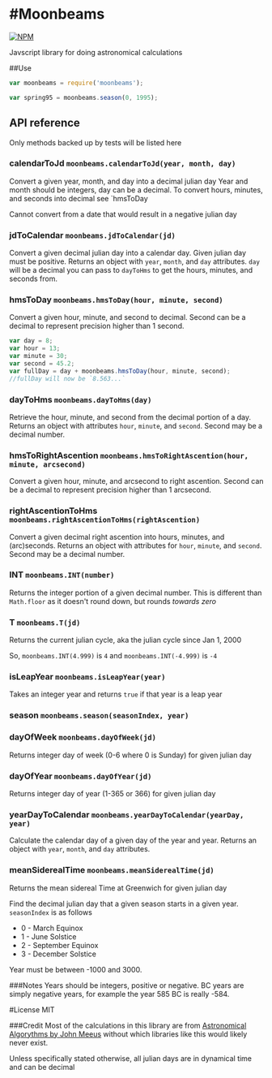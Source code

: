 #Moonbeams
====

[![NPM](https://nodei.co/npm/moonbeams.png)](https://nodei.co/npm/moonbeams/)

Javscript library for doing astronomical calculations


##Use
```javascript
var moonbeams = require('moonbeams');

var spring95 = moonbeams.season(0, 1995);
```

## API reference

Only methods backed up by tests will be listed here

### calendarToJd `moonbeams.calendarToJd(year, month, day)`

Convert a given year, month, and day into a decimal julian day
Year and month should be integers, day can be a decimal.  To convert hours, minutes, and seconds into decimal see `hmsToDay

Cannot convert from a date that would result in a negative julian day

### jdToCalendar `moonbeams.jdToCalendar(jd)`

Convert a given decimal julian day into a calendar day.  Given julian day must be positive.  Returns an object with `year`, `month`, and `day` attributes.  `day` will be a decimal you can pass to `dayToHms` to get the hours, minutes, and seconds from.

### hmsToDay `moonbeams.hmsToDay(hour, minute, second)`

Convert a given hour, minute, and second to decimal.  Second can be a decimal to represent precision higher than 1 second.

```javascript
var day = 8;
var hour = 13;
var minute = 30;
var second = 45.2;
var fullDay = day + moonbeams.hmsToDay(hour, minute, second);
//fullDay will now be `8.563...`
```

### dayToHms `moonbeams.dayToHms(day)`

Retrieve the hour, minute, and second from the decimal portion of a day.  Returns an object with attributes `hour`, `minute`, and `second`.  Second may be a decimal number.

### hmsToRightAscention `moonbeams.hmsToRightAscention(hour, minute, arcsecond)`

Convert a given hour, minute, and arcsecond to right ascention.  Second can be a decimal to represent precision higher than 1 arcsecond.

### rightAscentionToHms `moonbeams.rightAscentionToHms(rightAscention)`

Convert a given decimal right ascention into hours, minutes, and (arc)seconds.  Returns an object with attributes for `hour`, `minute`, and `second`.  Second may be a decimal number.

### INT `moonbeams.INT(number)`

Returns the integer portion of a given decimal number.  This is different than `Math.floor` as it doesn't round down, but rounds *towards zero*

### T `moonbeams.T(jd)`

Returns the current julian cycle, aka the julian cycle since Jan 1, 2000

So, `moonbeams.INT(4.999)` is `4` and `moonbeams.INT(-4.999)` is `-4`

### isLeapYear `moonbeams.isLeapYear(year)`

Takes an integer year and returns `true` if that year is a leap year

### season `moonbeams.season(seasonIndex, year)`

### dayOfWeek `moonbeams.dayOfWeek(jd)`

Returns integer day of week (0-6 where 0 is Sunday) for given julian day

### dayOfYear `moonbeams.dayOfYear(jd)`

Returns integer day of year (1-365 or 366) for given julian day

### yearDayToCalendar `moonbeams.yearDayToCalendar(yearDay, year)`

Calculate the calendar day of a given day of the year and year.  Returns an object with `year`, `month`, and `day` attributes.

### meanSiderealTime `moonbeams.meanSiderealTime(jd)`

Returns the mean sidereal Time at Greenwich for given julian day

Find the decimal julian day that a given season starts in a given year.  `seasonIndex` is as follows

- 0 - March Equinox
- 1 - June Solstice
- 2 - September Equinox
- 3 - December Solstice

Year must be between -1000 and 3000.

###Notes
Years should be integers, positive or negative.  BC years are simply negative years, for example the year 585 BC is really -584.

#License
MIT

###Credit
Most of the calculations in this library are from [Astronomical Algorythms by John Meeus][meeus] without which libraries like this would likely never exist.

Unless specifically stated otherwise, all julian days are in dynamical time and can be decimal

[meeus]: http://www.willbell.com/math/mc1.htm
